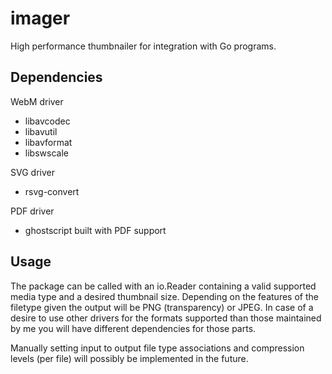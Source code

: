 # imager
High performance thumbnailer for integration with Go programs.

## Dependencies
WebM driver
- libavcodec
- libavutil
- libavformat
- libswscale

SVG driver
- rsvg-convert

PDF driver
- ghostscript built with PDF support

## Usage
The package can be called with an io.Reader containing a valid  supported media type and a desired thumbnail size. Depending on the features of the filetype given the output will be PNG (transparency) or JPEG.
In case of a desire to use other drivers for the formats supported than those maintained by me you will have different dependencies for those parts.

Manually setting input to output file type associations and compression levels (per file) will possibly be implemented in the future.
